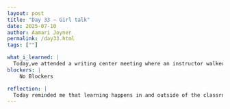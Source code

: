 ```yaml
---
layout: post
title: "Day 33 – Girl talk"
date: 2025-07-10
author: Aamari Joyner
permalink: /day33.html
tags: [""]

what_i_learned: |
  Today,we attended a writing center meeting where an instructor walked us through the key elements of writing a research paper. I learned the important dos and dont's, such as avoiding vague language, staying focused on the thesis, and properly citing sources. Afterward, we returned to the lab to continue working on our project and gathering more research. During that time, my group and I took a moment to have a "girls talk" session to get to know one another better. It was a refreshing balance of productivity and bonding.
blockers: |
    No Blockers

reflection: |
  Today reminded me that learning happens in and outside of the classroom. The writing session gave me helpful tools to improve my academic writing, which I know will strengthen our project. Taking time to connect with my team on a personal level also meant a lot, we were able to laugh,share, and build trust. That bond made our working environment feel even more supportive. I'm grateful for moments like this that blend growth, connection, and collaboration.
---
```

